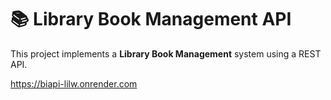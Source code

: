 # 📚 Library Book Management API

This project implements a **Library Book Management** system using a REST API.

https://biapi-lilw.onrender.com
